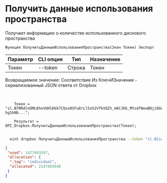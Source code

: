 ﻿---
sidebar_position: 5
---

# Получить данные использования пространства
 Получает информацию о количестве использованного дискового пространства



`Функция ПолучитьДанныеИспользованияПространства(Знач Токен) Экспорт`

  | Параметр | CLI опция | Тип | Назначение |
  |-|-|-|-|
  | Токен | --token | Строка | Токен |

  
  Возвращаемое значение:   Соответствие Из КлючИЗначение - сериализованный JSON ответа от Dropbox

<br/>




```bsl title="Пример кода"
    Токен = "sl.B7RRdlnDML6hoVUHl6bk7CQxx0SFu8rLlSxh2VTkVQIh_m6CJKk_MYsdfWowBOji0Gn-hg1kNb...";

    Результат = OPI_Dropbox.ПолучитьДанныеИспользованияПространства(Токен);
```



```sh title="Пример команды CLI"
    
  oint dropbox ПолучитьДанныеИспользованияПространства --token "sl.B2ieEHcB9I9BTwJFjbf_MQtoZMKjGYgkpBqzQkvBfuSz41Qpy5r3d7a4ax22I5ILWhd9KLbN5L..."

```

```json title="Результат"
{
 "used": 1477493597,
 "allocation": {
  ".tag": "individual",
  "allocated": 2147483648
 }
}
```
